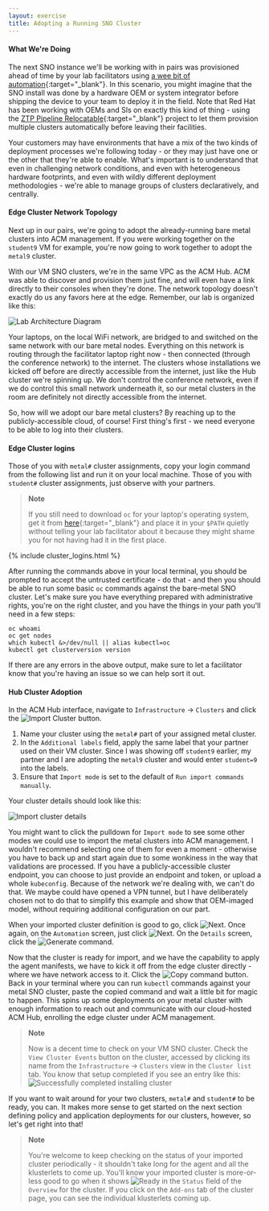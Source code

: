 ```yaml
---
layout: exercise
title: Adopting a Running SNO Cluster
---
```


#### What We're Doing

The next SNO instance we'll be working with in pairs was provisioned ahead of time by your lab facilitators using [a wee bit of automation](https://github.com/redhat-na-ssa/rhte-edge-lab-sno/blob/main/90-facilitator-laptop/build-isos.sh){:target="_blank"}. In this scenario, you might imagine that the SNO install was done by a hardware OEM or system integrator before shipping the device to your team to deploy it in the field. Note that Red Hat has been working with OEMs and SIs on exactly this kind of thing - using the [ZTP Pipeline Relocatable](https://github.com/rh-ecosystem-edge/ztp-pipeline-relocatable){:target="_blank"} project to let them provision multiple clusters automatically before leaving their facilities.

Your customers may have environments that have a mix of the two kinds of deployment processes we're following today - or they may just have one or the other that they're able to enable. What's important is to understand that even in challenging network conditions, and even with heterogeneous hardware footprints, and even with wildly different deployment methodologies - we're able to manage groups of clusters declaratively, and centrally.

#### Edge Cluster Network Topology

Next up in our pairs, we're going to adopt the already-running bare metal clusters into ACM management. If you were working together on the `student9` VM for example, you're now going to work together to adopt the `metal9` cluster.

With our VM SNO clusters, we're in the same VPC as the ACM Hub. ACM was able to discover and provision them just fine, and will even have a link directly to their consoles when they're done. The network topology doesn't exactly do us any favors here at the edge. Remember, our lab is organized like this:

![Lab Architecture Diagram](/assets/images/lab-diagram.png?style=border&style=centered "Lab Achitecture Diagram")

Your laptops, on the local WiFi network, are bridged to and switched on the same network with our bare metal nodes. Everything on this network is routing through the facilitator laptop right now - then connected (through the conference network) to the internet. The clusters whose installations we kicked off before are directly accessible from the internet, just like the Hub cluster we're spinning up. We don't control the conference network, even if we do control this small network underneath it, so our metal clusters in the room are definitely not directly accessible from the internet.

So, how will we adopt our bare metal clusters? By reaching up to the publicly-accessible cloud, of course! First thing's first - we need everyone to be able to log into their clusters.

#### Edge Cluster logins

Those of you with `metal#` cluster assignments, copy your login command from the following list and run it on your local machine. Those of you with `student#` cluster assignments, just observe with your partners.

> **Note**
>
> If you still need to download `oc` for your laptop's operating system, get it from [here](https://mirror.openshift.com/pub/openshift-v4/clients/ocp/stable/){:target="_blank"} and place it in your `$PATH` quietly without telling your lab facilitator about it because they might shame you for not having had it in the first place.

{% include cluster_logins.html %}

After running the commands above in your local terminal, you should be prompted to accept the untrusted certificate - do that - and then you should be able to run some basic `oc` commands against the bare-metal SNO cluster. Let's make sure you have everything prepared with administrative rights, you're on the right cluster, and you have the things in your path you'll need in a few steps:

```shell
oc whoami
oc get nodes
which kubectl &>/dev/null || alias kubectl=oc
kubectl get clusterversion version
```

If there are any errors in the above output, make sure to let a facilitator know that you're having an issue so we can help sort it out.

#### Hub Cluster Adoption

In the ACM Hub interface, navigate to `Infrastructure` -> `Clusters` and click the ![Import Cluster](/assets/images/acm-import-cluster.png?style=small "Import Cluster") button.

1. Name your cluster using the `metal#` part of your assigned metal cluster.
2. In the `Additional labels` field, apply the same label that your partner used on their VM cluster. Since I was showing off `student9` earlier, my partner and I are adopting the `metal9` cluster and would enter `student=9` into the labels.
3. Ensure that `Import mode` is set to the default of `Run import commands manually`.

Your cluster details should look like this:

![Import cluster details](/assets/images/acm-import-cluster-details.png?style=centered&style=border "Import cluster details")

You might want to click the pulldown for `Import mode` to see some other modes we could use to import the metal clusters into ACM management. I wouldn't recommend selecting one of them for even a moment - otherwise you have to back up and start again due to some wonkiness in the way that validations are processed. If you have a publicly-accessible cluster endpoint, you can choose to just provide an endpoint and token, or upload a whole `kubeconfig`. Because of the network we're dealing with, we can't do that. We maybe could have opened a VPN tunnel, but I have deliberately chosen not to do that to simplify this example and show that OEM-imaged model, without requiring additional configuration on our part.

When your imported cluster definition is good to go, click ![Next](/assets/images/acm-next.png?style=small "Next"). Once again, on the `Automation` screen, just click ![Next](/assets/images/acm-next.png?style=small "Next"). On the `Details` screen, click the ![Generate command](/assets/images/acm-generate-command.png?style=small "Generate command").

Now that the cluster is ready for import, and we have the capability to apply the agent manifests, we have to kick it off from the edge cluster directly - where we have network access to it. Click the ![Copy command](/assets/images/acm-copy-command.png?style=small "Copy command") button. Back in your terminal where you can run `kubectl` commands against your metal SNO cluster, paste the copied command and wait a little bit for magic to happen. This spins up some deployments on your metal cluster with enough information to reach out and communicate with our cloud-hosted ACM Hub, enrolling the edge cluster under ACM management.

> **Note**
>
> Now is a decent time to check on your VM SNO cluster. Check the `View Cluster Events` button on the cluster, accessed by clicking its name from the `Infrastructure` -> `Clusters` view in the `Cluster list` tab. You know that setup completed if you see an entry like this: ![Successfully completed installing cluster](/assets/images/acm-successfully-completed-installing.png?style=small "Successfully completed installing cluster")

If you want to wait around for your two clusters, `metal#` and `student#` to be ready, you can. It makes more sense to get started on the next section defining policy and application deployments for our clusters, however, so let's get right into that!

> **Note**
>
> You're welcome to keep checking on the status of your imported cluster periodically - it shouldn't take long for the agent and all the klusterlets to come up. You'll know your imported cluster is more-or-less good to go when it shows ![Ready](/assets/images/acm-ready.png?style=small "Ready") in the `Status` field of the `Overview` for the cluster. If you click on the `Add-ons` tab of the cluster page, you can see the individual klusterlets coming up.
